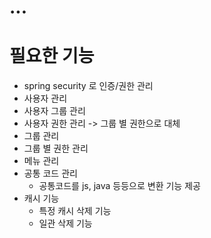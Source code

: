 # ...

# 필요한 기능
- spring security 로 인증/권한 관리
- 사용자 관리
- 사용자 그룹 관리
- 사용자 권한 관리 -> 그룹 별 권한으로 대체
- 그룹 관리
- 그룹 별 권한 관리
- 메뉴 관리
- 공통 코드 관리
  - 공통코드를 js, java 등등으로 변환 기능 제공
- 캐시 기능
  - 특정 캐시 삭제 기능
  - 일관 삭제 기능
